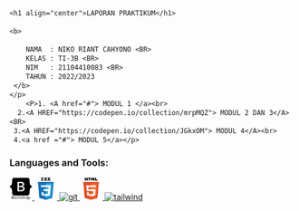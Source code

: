 
    <h1 align="center">LAPORAN PRAKTIKUM</h1>

    <b>
    
        NAMA  : NIKO RIANT CAHYONO <BR>
        KELAS : TI-3B <BR>
        NIM   : 21104410083 <BR>
        TAHUN : 2022/2023
     </b> 
    </p>
        <P>1. <A href="#"> MODUL 1 </a><br>
      2.<A HREF="https://codepen.io/collection/mrpMQZ"> MODUL 2 DAN 3</A><BR>
     3.<A HREF="https://codepen.io/collection/JGkxOM"> MODUL 4</A><br>
     4.<a href ="#"> MODUL 5</a></p>

<h3 align="left">Languages and Tools:</h3>
<p align="left"> <a href="https://getbootstrap.com" target="_blank" rel="noreferrer"> <img src="https://raw.githubusercontent.com/devicons/devicon/master/icons/bootstrap/bootstrap-plain-wordmark.svg" alt="bootstrap" width="40" height="40"/> </a> <a href="https://www.w3schools.com/css/" target="_blank" rel="noreferrer"> <img src="https://raw.githubusercontent.com/devicons/devicon/master/icons/css3/css3-original-wordmark.svg" alt="css3" width="40" height="40"/> </a> <a href="https://git-scm.com/" target="_blank" rel="noreferrer"> <img src="https://www.vectorlogo.zone/logos/git-scm/git-scm-icon.svg" alt="git" width="40" height="40"/> </a> <a href="https://www.w3.org/html/" target="_blank" rel="noreferrer"> <img src="https://raw.githubusercontent.com/devicons/devicon/master/icons/html5/html5-original-wordmark.svg" alt="html5" width="40" height="40"/> </a> <a href="https://tailwindcss.com/" target="_blank" rel="noreferrer"> <img src="https://www.vectorlogo.zone/logos/tailwindcss/tailwindcss-icon.svg" alt="tailwind" width="40" height="40"/> </a> </p>

